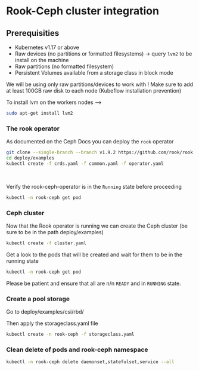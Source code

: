 # Rook-Ceph cluster integration

## Prerequisities
- Kubernetes v1.17 or above
- Raw devices (no partitions or formatted filesystems) ->  query `lvm2` to be install on the machine
- Raw partitions (no formatted filesystem)
- Persistent Volumes available from a storage class in block mode

We will be using only raw partitions/devices to work with ! 
Make sure to add at least 100GB raw disk to each node (Kubeflow installation prevention)

To install lvm on the workers nodes -->  
```bash
sudo apt-get install lvm2
```

### The rook operator
As documented on the Ceph Docs you can deploy the `rook` operator   
```bash
git clone --single-branch --branch v1.9.2 https://github.com/rook/rook.git
cd deploy/examples
kubectl create -f crds.yaml -f common.yaml -f operator.yaml
```
<br>

Verify the rook-ceph-operator is in the `Running` state before proceeding  
```bash
kubectl -n rook-ceph get pod
```


### Ceph cluster
Now that the Rook operator is running we can create the Ceph cluster (be sure to be in the path deploy/examples)  
```bash
kubectl create -f cluster.yaml
```

Get a look to the pods that will be created and wait for them to be in the running state  
```bash
kubectl -n rook-ceph get pod
```

Please be patient and ensure that all are n/n `READY` and in `RUNNING` state. 

### Create a pool storage

Go to deploy/examples/csi/rbd/

Then apply the storageclass.yaml file

```bash
kubectl create -n rook-ceph -f storageclass.yaml
```


### Clean delete of pods and rook-ceph namespace
```bash
kubectl -n rook-ceph delete daemonset,statefulset,service --all
```
